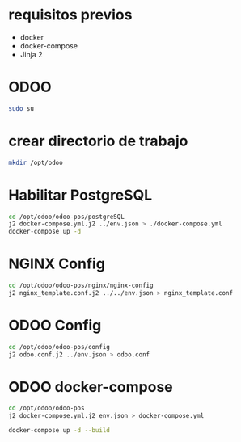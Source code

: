 # requisitos previos
- docker
- docker-compose
- Jinja 2

# ODOO

```bash
sudo su
```

# crear directorio de trabajo
```bash
mkdir /opt/odoo
```

# Habilitar PostgreSQL
```bash
cd /opt/odoo/odoo-pos/postgreSQL
j2 docker-compose.yml.j2 ../env.json > ./docker-compose.yml
docker-compose up -d
```

# NGINX Config
```bash
cd /opt/odoo/odoo-pos/nginx/nginx-config
j2 nginx_template.conf.j2 ../../env.json > nginx_template.conf
```

# ODOO Config
```bash
cd /opt/odoo/odoo-pos/config
j2 odoo.conf.j2 ../env.json > odoo.conf
```

# ODOO docker-compose
```bash
cd /opt/odoo/odoo-pos
j2 docker-compose.yml.j2 env.json > docker-compose.yml

docker-compose up -d --build
```